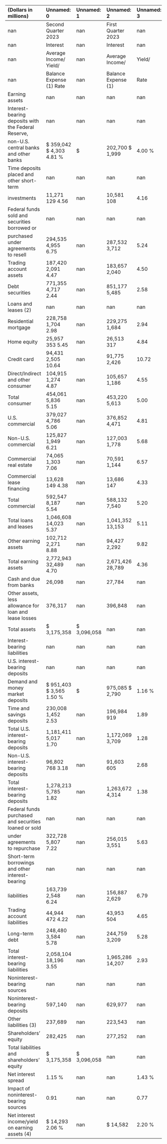 | (Dollars in millions)                                  | Unnamed: 0                | Unnamed: 1   | Unnamed: 2          | Unnamed: 3   | Unnamed: 4   | Unnamed: 5          | Unnamed: 6   |
|:-------------------------------------------------------|:--------------------------|:-------------|:--------------------|:-------------|:-------------|:--------------------|:-------------|
| nan                                                    | Second Quarter 2023       | nan          | First Quarter 2023  | nan          | nan          | Second Quarter 2022 | nan          |
| nan                                                    | Interest                  | nan          | Interest            | nan          | nan          | Interest            | nan          |
| nan                                                    | Average Income/ Yield/    | nan          | Average Income/     | Yield/       | nan          | Average Income/     | Yield/       |
| nan                                                    | Balance Expense (1) Rate  | nan          | Balance Expense (1) | Rate         | nan          | Balance Expense (1) | Rate         |
| Earning assets                                         | nan                       | nan          | nan                 | nan          | nan          | nan                 | nan          |
| Interest-bearing deposits with the Federal Reserve,    | nan                       | nan          | nan                 | nan          | nan          | nan                 | nan          |
| non-U.S. central banks and other banks                 | $ 359,042 $ 4,303 4.81 %  | $            | 202,700 $ 1,999     | 4.00 %       | $            | 178,313 $ 282       | 0.63 %       |
| Time deposits placed and other short-term              | nan                       | nan          | nan                 | nan          | nan          | nan                 | nan          |
| investments                                            | 11,271 129 4.56           | nan          | 10,581 108          | 4.16         | nan          | 7,658 12            | 0.62         |
| Federal funds sold and securities borrowed or          | nan                       | nan          | nan                 | nan          | nan          | nan                 | nan          |
| purchased under agreements to resell                   | 294,535 4,955  6.75       | nan          | 287,532 3,712       | 5.24         | nan          | 304,684 396         | 0.52         |
| Trading account assets                                 | 187,420 2,091 4.47        | nan          | 183,657 2,040       | 4.50         | nan          | 147,442 1,241       | 3.37         |
| Debt securities                                        | 771,355 4,717 2.44        | nan          | 851,177 5,485       | 2.58         | nan          | 945,927 4,067       | 1.72         |
| Loans and leases (2)                                   | nan                       | nan          | nan                 | nan          | nan          | nan                 | nan          |
| Residential mortgage                                   | 228,758 1,704  2.98       | nan          | 229,275 1,684       | 2.94         | nan          | 228,529 1,571       | 2.75         |
| Home equity                                            | 25,957 353 5.45           | nan          | 26,513 317          | 4.84         | nan          | 27,415 235          | 3.44         |
| Credit card                                            | 94,431 2,505  10.64       | nan          | 91,775 2,426        | 10.72        | nan          | 81,024 1,954        | 9.68         |
| Direct/Indirect and other consumer                     | 104,915 1,274  4.87       | nan          | 105,657 1,186       | 4.55         | nan          | 108,639 696         | 2.57         |
| Total consumer                                         | 454,061 5,836 5.15        | nan          | 453,220 5,613       | 5.00         | nan          | 445,607 4,456       | 4.01         |
| U.S. commercial                                        | 379,027 4,786  5.06       | nan          | 376,852 4,471       | 4.81         | nan          | 363,978 2,525       | 2.78         |
| Non-U.S. commercial                                    | 125,827 1,949  6.21       | nan          | 127,003 1,778       | 5.68         | nan          | 128,237 696         | 2.18         |
| Commercial real estate                                 | 74,065 1,303  7.06        | nan          | 70,591 1,144        | 6.57         | nan          | 63,072 476          | 3.02         |
| Commercial lease financing                             | 13,628 149  4.38          | nan          | 13,686 147          | 4.33         | nan          | 13,992 104          | 2.95         |
| Total commercial                                       | 592,547 8,187  5.54       | nan          | 588,132 7,540       | 5.20         | nan          | 569,279 3,801       | 2.68         |
| Total loans and leases                                 | 1,046,608 14,023 5.37     | nan          | 1,041,352 13,153    | 5.11         | nan          | 1,014,886 8,257     | 3.26         |
| Other earning assets                                   | 102,712 2,271  8.88       | nan          | 94,427 2,292        | 9.82         | nan          | 108,180 823         | 3.06         |
| Total earning assets                                   | 2,772,943 32,489 4.70     | nan          | 2,671,426 28,789    | 4.36         | nan          | 2,707,090 15,078    | 2.23         |
| Cash and due from banks                                | 26,098                    | nan          | 27,784              | nan          | nan          | 29,025              | nan          |
| Other assets, less allowance for loan and lease losses | 376,317                   | nan          | 396,848             | nan          | nan          | 421,740             | nan          |
| Total assets                                           | $ 3,175,358               | $ 3,096,058  | nan                 | nan          | $ 3,157,855  | nan                 | nan          |
| Interest-bearing liabilities                           | nan                       | nan          | nan                 | nan          | nan          | nan                 | nan          |
| U.S. interest-bearing deposits                         | nan                       | nan          | nan                 | nan          | nan          | nan                 | nan          |
| Demand and money market deposits                       | $ 951,403 $ 3,565  1.50 % | $            | 975,085 $ 2,790     | 1.16 %       | $            | 985,983 $ 189       | 0.08 %       |
| Time and savings deposits                              | 230,008 1,452 2.53        | nan          | 196,984 919         | 1.89         | nan          | 156,824 42          | 0.11         |
| Total U.S. interest-bearing deposits                   | 1,181,411 5,017 1.70      | nan          | 1,172,069 3,709     | 1.28         | nan          | 1,142,807 231       | 0.08         |
| Non-U.S. interest-bearing deposits                     | 96,802 768  3.18          | nan          | 91,603 605          | 2.68         | nan          | 79,471 89           | 0.45         |
| Total interest-bearing deposits                        | 1,278,213 5,785  1.82     | nan          | 1,263,672 4,314     | 1.38         | nan          | 1,222,278 320       | 0.11         |
| Federal funds purchased and securities loaned or sold  | nan                       | nan          | nan                 | nan          | nan          | nan                 | nan          |
| under agreements to repurchase                         | 322,728 5,807 7.22        | nan          | 256,015 3,551       | 5.63         | nan          | 214,777 454         | 0.85         |
| Short-term borrowings and other interest-bearing       | nan                       | nan          | nan                 | nan          | nan          | nan                 | nan          |
| liabilities                                            | 163,739 2,548  6.24       | nan          | 156,887 2,629       | 6.79         | nan          | 134,790 99          | 0.30         |
| Trading account liabilities                            | 44,944 472  4.22          | nan          | 43,953 504          | 4.65         | nan          | 54,005 370          | 2.74         |
| Long-term debt                                         | 248,480 3,584 5.78        | nan          | 244,759 3,209       | 5.28         | nan          | 245,781 1,288       | 2.10         |
| Total interest-bearing liabilities                     | 2,058,104 18,196  3.55    | nan          | 1,965,286 14,207    | 2.93         | nan          | 1,871,631 2,531     | 0.54         |
| Noninterest-bearing sources                            | nan                       | nan          | nan                 | nan          | nan          | nan                 | nan          |
| Noninterest-bearing deposits                           | 597,140                   | nan          | 629,977             | nan          | nan          | 789,801             | nan          |
| Other liabilities (3)                                  | 237,689                   | nan          | 223,543             | nan          | nan          | 228,226             | nan          |
| Shareholders’ equity                                   | 282,425                   | nan          | 277,252             | nan          | nan          | 268,197             | nan          |
| Total liabilities and shareholders’ equity             | $ 3,175,358               | $ 3,096,058  | nan                 | nan          | $ 3,157,855  | nan                 | nan          |
| Net interest spread                                    | 1.15 %                    | nan          | nan                 | 1.43 %       | nan          | nan                 | 1.69 %       |
| Impact of noninterest-bearing sources                  | 0.91                      | nan          | nan                 | 0.77         | nan          | nan                 | 0.17         |
| Net interest income/yield on earning assets (4)        | $ 14,293  2.06 %          | nan          | $ 14,582            | 2.20 %       | nan          | $ 12,547            | 1.86 %       |